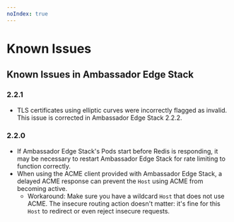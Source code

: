 ```yaml
---
noIndex: true
---
```


# Known Issues

## Known Issues in Ambassador Edge Stack

### 2.2.1

* TLS certificates using elliptic curves were incorrectly flagged as invalid. This issue is corrected in Ambassador Edge Stack 2.2.2.

### 2.2.0

* If Ambassador Edge Stack's Pods start before Redis is responding, it may be necessary to restart Ambassador Edge Stack for rate limiting to function correctly.
* When using the ACME client provided with Ambassador Edge Stack, a delayed ACME response can prevent the `Host` using ACME from becoming active.
  * Workaround: Make sure you have a wildcard `Host` that does not use ACME. The insecure routing action doesn't matter: it's fine for this `Host` to redirect or even reject insecure requests.
